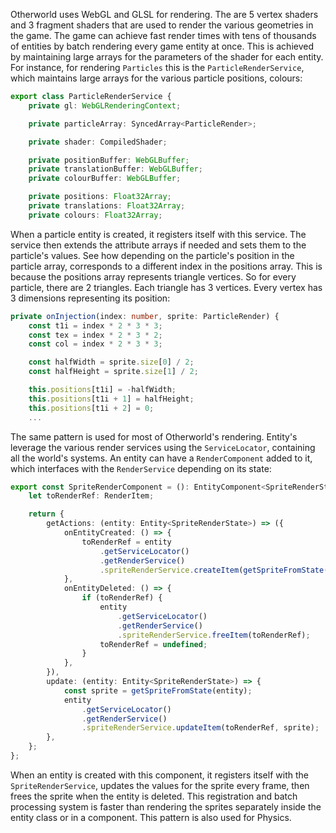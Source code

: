 Otherworld uses WebGL and GLSL for rendering. The are 5 vertex shaders and 3 fragment shaders that are used to render the various geometries in the game. The game can achieve fast render times with tens of thousands of entities by batch rendering every game entity at once. This is achieved by maintaining large arrays for the parameters of the shader for each entity. For instance, for rendering `Particles` this is the `ParticleRenderService`, which maintains large arrays for the various particle positions, colours:

```ts
export class ParticleRenderService {
    private gl: WebGLRenderingContext;

    private particleArray: SyncedArray<ParticleRender>;

    private shader: CompiledShader;

    private positionBuffer: WebGLBuffer;
    private translationBuffer: WebGLBuffer;
    private colourBuffer: WebGLBuffer;

    private positions: Float32Array;
    private translations: Float32Array;
    private colours: Float32Array;
```

When a particle entity is created, it registers itself with this service. The service then extends the attribute arrays if needed and sets them to the particle's values. See how depending on the particle's position in the particle array, corresponds to a different index in the positions array. This is because the positions array represents triangle vertices. So for every particle, there are 2 triangles. Each triangle has 3 vertices. Every vertex has 3 dimensions representing its position:

```ts
private onInjection(index: number, sprite: ParticleRender) {
    const t1i = index * 2 * 3 * 3;
    const tex = index * 2 * 3 * 2;
    const col = index * 2 * 3 * 3;

    const halfWidth = sprite.size[0] / 2;
    const halfHeight = sprite.size[1] / 2;

    this.positions[t1i] = -halfWidth;
    this.positions[t1i + 1] = halfHeight;
    this.positions[t1i + 2] = 0;
    ...
```

The same pattern is used for most of Otherworld's rendering. Entity's leverage the various render services using the `ServiceLocator`, containing all the world's systems. An entity can have a `RenderComponent` added to it, which interfaces with the `RenderService` depending on its state:

```ts
export const SpriteRenderComponent = (): EntityComponent<SpriteRenderState> => {
    let toRenderRef: RenderItem;

    return {
        getActions: (entity: Entity<SpriteRenderState>) => ({
            onEntityCreated: () => {
                toRenderRef = entity
                    .getServiceLocator()
                    .getRenderService()
                    .spriteRenderService.createItem(getSpriteFromState(entity));
            },
            onEntityDeleted: () => {
                if (toRenderRef) {
                    entity
                        .getServiceLocator()
                        .getRenderService()
                        .spriteRenderService.freeItem(toRenderRef);
                    toRenderRef = undefined;
                }
            },
        }),
        update: (entity: Entity<SpriteRenderState>) => {
            const sprite = getSpriteFromState(entity);
            entity
                .getServiceLocator()
                .getRenderService()
                .spriteRenderService.updateItem(toRenderRef, sprite);
        },
    };
};
```

When an entity is created with this component, it registers itself with the `SpriteRenderService`, updates the values for the sprite every frame, then frees the sprite when the entity is deleted. This registration and batch processing system is faster than rendering the sprites separately inside the entity class or in a component. This pattern is also used for Physics.


